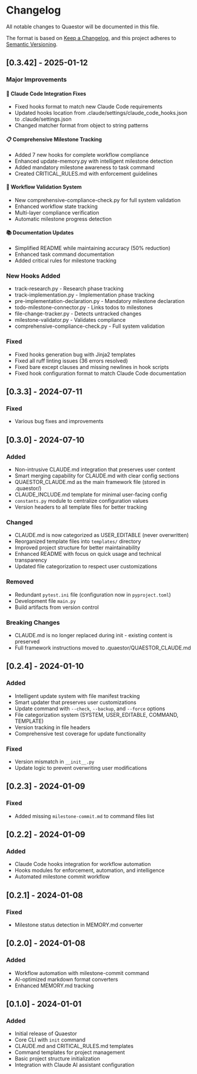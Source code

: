 # Changelog

All notable changes to Quaestor will be documented in this file.

The format is based on [Keep a Changelog](https://keepachangelog.com/en/1.0.0/),
and this project adheres to [Semantic Versioning](https://semver.org/spec/v2.0.0.html).

## [0.3.42] - 2025-01-12

### Major Improvements

#### 🔧 Claude Code Integration Fixes
- Fixed hooks format to match new Claude Code requirements
- Updated hooks location from .claude/settings/claude_code_hooks.json to .claude/settings.json
- Changed matcher format from object to string patterns

#### 📋 Comprehensive Milestone Tracking
- Added 7 new hooks for complete workflow compliance
- Enhanced update-memory.py with intelligent milestone detection
- Added mandatory milestone awareness to task command
- Created CRITICAL_RULES.md with enforcement guidelines

#### 🧪 Workflow Validation System
- New comprehensive-compliance-check.py for full system validation
- Enhanced workflow state tracking
- Multi-layer compliance verification
- Automatic milestone progress detection

#### 📚 Documentation Updates
- Simplified README while maintaining accuracy (50% reduction)
- Enhanced task command documentation
- Added critical rules for milestone tracking

### New Hooks Added
- track-research.py - Research phase tracking
- track-implementation.py - Implementation phase tracking  
- pre-implementation-declaration.py - Mandatory milestone declaration
- todo-milestone-connector.py - Links todos to milestones
- file-change-tracker.py - Detects untracked changes
- milestone-validator.py - Validates compliance
- comprehensive-compliance-check.py - Full system validation

### Fixed
- Fixed hooks generation bug with Jinja2 templates
- Fixed all ruff linting issues (36 errors resolved)
- Fixed bare except clauses and missing newlines in hook scripts
- Fixed hook configuration format to match Claude Code documentation

## [0.3.3] - 2024-07-11

### Fixed
- Various bug fixes and improvements

## [0.3.0] - 2024-07-10

### Added
- Non-intrusive CLAUDE.md integration that preserves user content
- Smart merging capability for CLAUDE.md with clear config sections
- QUAESTOR_CLAUDE.md as the main framework file (stored in .quaestor/)
- CLAUDE_INCLUDE.md template for minimal user-facing config
- `constants.py` module to centralize configuration values
- Version headers to all template files for better tracking

### Changed
- CLAUDE.md is now categorized as USER_EDITABLE (never overwritten)
- Reorganized template files into `templates/` directory
- Improved project structure for better maintainability
- Enhanced README with focus on quick usage and technical transparency
- Updated file categorization to respect user customizations

### Removed
- Redundant `pytest.ini` file (configuration now in `pyproject.toml`)
- Development file `main.py`
- Build artifacts from version control

### Breaking Changes
- CLAUDE.md is no longer replaced during init - existing content is preserved
- Full framework instructions moved to .quaestor/QUAESTOR_CLAUDE.md

## [0.2.4] - 2024-01-10

### Added
- Intelligent update system with file manifest tracking
- Smart updater that preserves user customizations
- Update command with `--check`, `--backup`, and `--force` options
- File categorization system (SYSTEM, USER_EDITABLE, COMMAND, TEMPLATE)
- Version tracking in file headers
- Comprehensive test coverage for update functionality

### Fixed
- Version mismatch in `__init__.py`
- Update logic to prevent overwriting user modifications

## [0.2.3] - 2024-01-09

### Fixed
- Added missing `milestone-commit.md` to command files list

## [0.2.2] - 2024-01-09

### Added
- Claude Code hooks integration for workflow automation
- Hooks modules for enforcement, automation, and intelligence
- Automated milestone commit workflow

## [0.2.1] - 2024-01-08

### Fixed
- Milestone status detection in MEMORY.md converter

## [0.2.0] - 2024-01-08

### Added
- Workflow automation with milestone-commit command
- AI-optimized markdown format converters
- Enhanced MEMORY.md tracking

## [0.1.0] - 2024-01-01

### Added
- Initial release of Quaestor
- Core CLI with `init` command
- CLAUDE.md and CRITICAL_RULES.md templates
- Command templates for project management
- Basic project structure initialization
- Integration with Claude AI assistant configuration